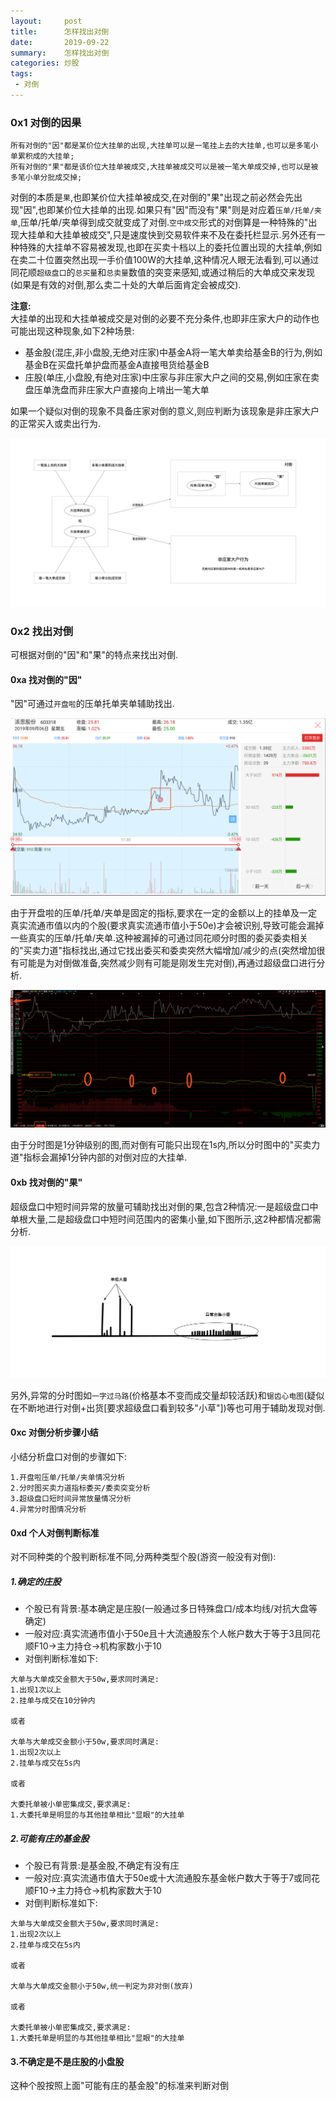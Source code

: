 ```yaml
---
layout:     post
title:      怎样找出对倒
date:       2019-09-22
summary:    怎样找出对倒
categories: 炒股
tags:
 - 对倒
---
```


### 0x1 对倒的因果

```
所有对倒的"因"都是某价位大挂单的出现,大挂单可以是一笔挂上去的大挂单,也可以是多笔小单累积成的大挂单;
所有对倒的"果"都是该价位大挂单被成交,大挂单被成交可以是被一笔大单成交掉,也可以是被多笔小单分批成交掉;
```

对倒的本质是`果`,也即某价位大挂单被成交,在对倒的"果"出现之前必然会先出现"因",也即某价位大挂单的出现.如果只有"因"而没有"果"则是对应着`压单/托单/夹单`,压单/托单/夹单得到成交就变成了对倒.`空中成交`形式的对倒算是一种特殊的"出现大挂单和大挂单被成交",只是速度快到交易软件来不及在委托栏显示.另外还有一种特殊的大挂单不容易被发现,也即在买卖十档以上的委托位置出现的大挂单,例如在卖二十位置突然出现一手价值100W的大挂单,这种情况人眼无法看到,可以通过同花顺`超级盘口`的`总买量`和`总卖量`数值的突变来感知,或通过稍后的大单成交来发现(如果是有效的对倒,那么卖二十处的大单后面肯定会被成交).

**注意:**  
大挂单的出现和大挂单被成交是对倒的必要不充分条件,也即非庄家大户的动作也可能出现这种现象,如下2种场景:
+ 基金股(混庄,非小盘股,无绝对庄家)中基金A将一笔大单卖给基金B的行为,例如基金B在买盘托单护盘而基金A直接甩货给基金B
+ 庄股(单庄,小盘股,有绝对庄家)中庄家与非庄家大户之间的交易,例如庄家在卖盘压单洗盘而非庄家大户直接向上啃出一笔大单

如果一个疑似对倒的现象不具备庄家对倒的意义,则应判断为该现象是非庄家大户的正常买入或卖出行为.

<img src="https://raw.githubusercontent.com/3xp10it/pic/master/2e9Fo0.png" data-action="zoom">

### 0x2 找出对倒

可根据对倒的"因"和"果"的特点来找出对倒.

#### 0xa 找对倒的"因"

"因"可通过`开盘啦`的压单托单夹单辅助找出.

<img src="https://raw.githubusercontent.com/3xp10it/pic/master/kpltyjd.png" data-action="zoom">

由于开盘啦的压单/托单/夹单是固定的指标,要求在一定的金额以上的挂单及一定真实流通市值以内的个股(要求真实流通市值小于50e)才会被识别,导致可能会漏掉一些真实的压单/托单/夹单.这种被漏掉的可通过同花顺分时图的委买委卖相关的"买卖力道"指标找出,通过它找出委买和委卖突然大幅增加/减少的点(突然增加很有可能是为对倒做准备,突然减少则有可能是刚发生完对倒),再通过超级盘口进行分析.

<img src="https://raw.githubusercontent.com/3xp10it/pic/master/mmld.png" data-action="zoom">

由于分时图是1分钟级别的图,而对倒有可能只出现在1s内,所以分时图中的"买卖力道"指标会漏掉1分钟内部的对倒对应的大挂单.

#### 0xb 找对倒的"果"

超级盘口中短时间异常的放量可辅助找出对倒的果,包含2种情况:一是超级盘口中单根大量,二是超级盘口中短时间范围内的密集小量,如下图所示,这2种都情况都需分析.

<img src="https://raw.githubusercontent.com/3xp10it/pic/master/yccjl.png" data-action="zoom">

另外,异常的分时图如`一字过马路`(价格基本不变而成交量却较活跃)和`锯齿心电图`(疑似在不断地进行对倒+出货[要求超级盘口看到较多"小草"])等也可用于辅助发现对倒.

#### 0xc 对倒分析步骤小结

小结分析盘口对倒的步骤如下:

```
1.开盘啦压单/托单/夹单情况分析
2.分时图买卖力道指标委买/委卖突变分析
3.超级盘口短时间异常放量情况分析
4.异常分时图情况分析
```

#### 0xd 个人对倒判断标准

对不同种类的个股判断标准不同,分两种类型个股(游资一般没有对倒):

##### 1.确定的庄股

+ 个股已有背景:基本确定是庄股(一般通过多日特殊盘口/成本均线/对抗大盘等确定)
+ 一般对应:真实流通市值小于50e且十大流通股东个人帐户数大于等于3且同花顺F10->主力持仓->机构家数小于10
+ 对倒判断标准如下:

```
大单与大单成交金额大于50w,要求同时满足:
1.出现1次以上
2.挂单与成交在10分钟内

或者

大单与大单成交金额小于50w,要求同时满足:
1.出现2次以上
2.挂单与成交在5s内

或者

大委托单被小单密集成交,要求满足:
1.大委托单是明显的与其他挂单相比"显眼"的大挂单

```

##### 2.可能有庄的基金股

+ 个股已有背景:是基金股,不确定有没有庄
+ 一般对应:真实流通市值大于50e或十大流通股东基金帐户数大于等于7或同花顺F10->主力持仓->机构家数大于10
+ 对倒判断标准如下:

```
大单与大单成交金额大于50w,要求同时满足:
1.出现2次以上
2.挂单与成交在5s内

或者

大单与大单成交金额小于50w,统一判定为非对倒(放弃)

或者

大委托单被小单密集成交,要求满足:
1.大委托单是明显的与其他挂单相比"显眼"的大挂单
```

#### 3.不确定是不是庄股的小盘股

这种个股按照上面"可能有庄的基金股"的标准来判断对倒



